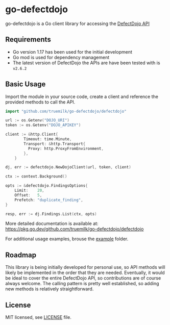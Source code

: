 # go-defectdojo

go-defectdojo is a Go client library for accessing the [DefectDojo API](https://defectdojo.github.io/django-DefectDojo/integrations/api-v2-docs/)

## Requirements ##

- Go version 1.17 has been used for the initial development
- Go mod is used for dependency management
- The latest version of DefectDojo the APIs are have been tested with is `v2.6.2`

## Basic Usage ##

Import the module in your source code, create a client and reference the provided methods to call the API.

```go
import "github.com/truemilk/go-defectdojo/defectdojo"
```

```go
url := os.Getenv("DOJO_URI")
token := os.Getenv("DOJO_APIKEY")

client := &http.Client{
        Timeout: time.Minute,
        Transport: &http.Transport{
          Proxy: http.ProxyFromEnvironment,
        },
    }

dj, err := defectdojo.NewDojoClient(url, token, client)
```

```go
ctx := context.Background()

opts := &defectdojo.FindingsOptions{
    Limit:    20,
    Offset:   5,
    Prefetch: "duplicate_finding",
}

resp, err := dj.Findings.List(ctx, opts)
```

More detailed documentation is available at: https://pkg.go.dev/github.com/truemilk/go-defectdojo/defectdojo

For additional usage examples, brouse the [example](example) folder.

## Roadmap ##

This library is being initially developed for personal use, so API methods will likely be implemented in the order that they are needed.
Eventually, it would be ideal to cover the entire DefectDojo API, so contributions are of course always welcome.
The calling pattern is pretty well established, so adding new methods is relatively straightforward.

## License ##

MIT licensed, see [LICENSE][LICENSE] file.

[LICENSE]: ./LICENSE
